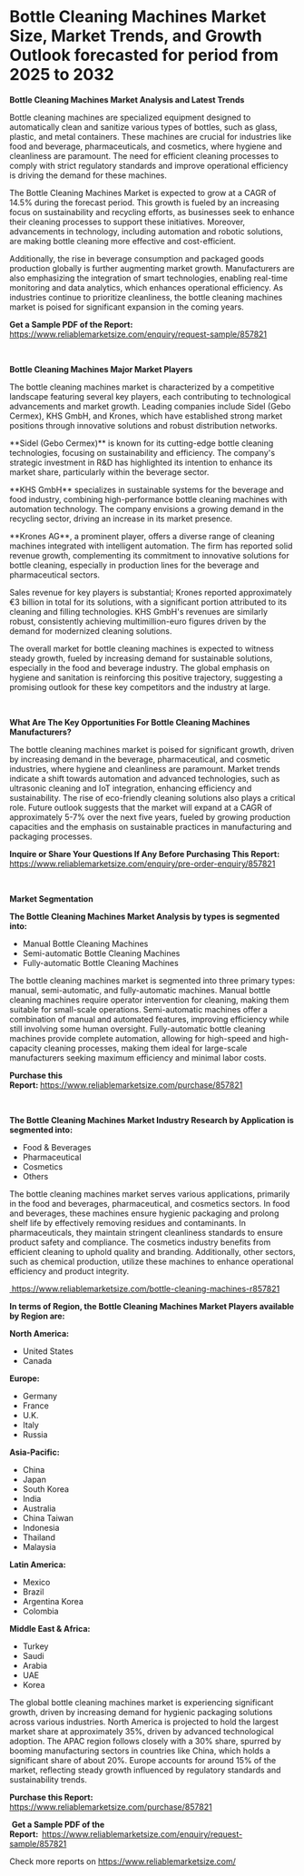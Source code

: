 <p><h1>Bottle Cleaning Machines Market Size, Market Trends, and Growth Outlook forecasted for period from 2025 to 2032</h1></p><p><strong>Bottle Cleaning Machines Market Analysis and Latest Trends</strong></p>
<p><p>Bottle cleaning machines are specialized equipment designed to automatically clean and sanitize various types of bottles, such as glass, plastic, and metal containers. These machines are crucial for industries like food and beverage, pharmaceuticals, and cosmetics, where hygiene and cleanliness are paramount. The need for efficient cleaning processes to comply with strict regulatory standards and improve operational efficiency is driving the demand for these machines.</p><p>The Bottle Cleaning Machines Market is expected to grow at a CAGR of 14.5% during the forecast period. This growth is fueled by an increasing focus on sustainability and recycling efforts, as businesses seek to enhance their cleaning processes to support these initiatives. Moreover, advancements in technology, including automation and robotic solutions, are making bottle cleaning more effective and cost-efficient. </p><p>Additionally, the rise in beverage consumption and packaged goods production globally is further augmenting market growth. Manufacturers are also emphasizing the integration of smart technologies, enabling real-time monitoring and data analytics, which enhances operational efficiency. As industries continue to prioritize cleanliness, the bottle cleaning machines market is poised for significant expansion in the coming years.</p></p>
<p><strong>Get a Sample PDF of the Report:&nbsp;</strong> <a href="https://www.reliablemarketsize.com/enquiry/request-sample/857821?utm_campaign=2945&utm_medium=2&utm_source=Github&utm_content=ia&utm_term=09042025&utm_id=bottle-cleaning-machines">https://www.reliablemarketsize.com/enquiry/request-sample/857821</a></p>
<p>&nbsp;</p>
<p><strong>Bottle Cleaning Machines Major Market Players</strong></p>
<p><p>The bottle cleaning machines market is characterized by a competitive landscape featuring several key players, each contributing to technological advancements and market growth. Leading companies include Sidel (Gebo Cermex), KHS GmbH, and Krones, which have established strong market positions through innovative solutions and robust distribution networks.</p><p>**Sidel (Gebo Cermex)** is known for its cutting-edge bottle cleaning technologies, focusing on sustainability and efficiency. The company's strategic investment in R&D has highlighted its intention to enhance its market share, particularly within the beverage sector. </p><p>**KHS GmbH** specializes in sustainable systems for the beverage and food industry, combining high-performance bottle cleaning machines with automation technology. The company envisions a growing demand in the recycling sector, driving an increase in its market presence.</p><p>**Krones AG**, a prominent player, offers a diverse range of cleaning machines integrated with intelligent automation. The firm has reported solid revenue growth, complementing its commitment to innovative solutions for bottle cleaning, especially in production lines for the beverage and pharmaceutical sectors.</p><p>Sales revenue for key players is substantial; Krones reported approximately €3 billion in total for its solutions, with a significant portion attributed to its cleaning and filling technologies. KHS GmbH's revenues are similarly robust, consistently achieving multimillion-euro figures driven by the demand for modernized cleaning solutions. </p><p>The overall market for bottle cleaning machines is expected to witness steady growth, fueled by increasing demand for sustainable solutions, especially in the food and beverage industry. The global emphasis on hygiene and sanitation is reinforcing this positive trajectory, suggesting a promising outlook for these key competitors and the industry at large.</p></p>
<p>&nbsp;</p>
<p><strong>What Are The Key Opportunities For Bottle Cleaning Machines Manufacturers?</strong></p>
<p><p>The bottle cleaning machines market is poised for significant growth, driven by increasing demand in the beverage, pharmaceutical, and cosmetic industries, where hygiene and cleanliness are paramount. Market trends indicate a shift towards automation and advanced technologies, such as ultrasonic cleaning and IoT integration, enhancing efficiency and sustainability. The rise of eco-friendly cleaning solutions also plays a critical role. Future outlook suggests that the market will expand at a CAGR of approximately 5-7% over the next five years, fueled by growing production capacities and the emphasis on sustainable practices in manufacturing and packaging processes.</p></p>
<p><strong>Inquire or Share Your Questions If Any Before Purchasing This Report:</strong> <a href="https://www.reliablemarketsize.com/enquiry/pre-order-enquiry/857821?utm_campaign=2945&utm_medium=2&utm_source=Github&utm_content=ia&utm_term=09042025&utm_id=bottle-cleaning-machines">https://www.reliablemarketsize.com/enquiry/pre-order-enquiry/857821</a></p>
<p>&nbsp;</p>
<p><strong>Market Segmentation</strong></p>
<p><strong>The Bottle Cleaning Machines Market Analysis by types is segmented into:</strong></p>
<p><ul><li>Manual Bottle Cleaning Machines</li><li>Semi-automatic Bottle Cleaning Machines</li><li>Fully-automatic Bottle Cleaning Machines</li></ul></p>
<p><p>The bottle cleaning machines market is segmented into three primary types: manual, semi-automatic, and fully-automatic machines. Manual bottle cleaning machines require operator intervention for cleaning, making them suitable for small-scale operations. Semi-automatic machines offer a combination of manual and automated features, improving efficiency while still involving some human oversight. Fully-automatic bottle cleaning machines provide complete automation, allowing for high-speed and high-capacity cleaning processes, making them ideal for large-scale manufacturers seeking maximum efficiency and minimal labor costs.</p></p>
<p><strong>Purchase this Report:&nbsp;</strong><a href="https://www.reliablemarketsize.com/purchase/857821?utm_campaign=2945&utm_medium=2&utm_source=Github&utm_content=ia&utm_term=09042025&utm_id=bottle-cleaning-machines">https://www.reliablemarketsize.com/purchase/857821</a></p>
<p>&nbsp;</p>
<p><strong>The Bottle Cleaning Machines Market Industry Research by Application is segmented into:</strong></p>
<p><ul><li>Food & Beverages</li><li>Pharmaceutical</li><li>Cosmetics</li><li>Others</li></ul></p>
<p><p>The bottle cleaning machines market serves various applications, primarily in the food and beverages, pharmaceutical, and cosmetics sectors. In food and beverages, these machines ensure hygienic packaging and prolong shelf life by effectively removing residues and contaminants. In pharmaceuticals, they maintain stringent cleanliness standards to ensure product safety and compliance. The cosmetics industry benefits from efficient cleaning to uphold quality and branding. Additionally, other sectors, such as chemical production, utilize these machines to enhance operational efficiency and product integrity.</p></p>
<p><a href="https://www.reliablemarketsize.com/bottle-cleaning-machines-r857821?utm_campaign=2945&utm_medium=2&utm_source=Github&utm_content=ia&utm_term=09042025&utm_id=bottle-cleaning-machines">&nbsp;https://www.reliablemarketsize.com/bottle-cleaning-machines-r857821</a></p>
<p><strong>In terms of Region, the Bottle Cleaning Machines Market Players available by Region are:</strong></p>
<p>
    <p> <strong> North America: </strong>
        <ul>
            <li>United States</li>
            <li>Canada</li>
        </ul>
        </p> 
    <p> <strong> Europe: </strong>
        <ul>
            <li>Germany</li>
            <li>France</li>
            <li>U.K.</li>
            <li>Italy</li>
            <li>Russia</li>
        </ul>
        </p> 
    <p> <strong> Asia-Pacific: </strong>
        <ul>
            <li>China</li>
            <li>Japan</li>
            <li>South Korea</li>
            <li>India</li>
            <li>Australia</li>
            <li>China Taiwan</li>
            <li>Indonesia</li>
            <li>Thailand</li>
            <li>Malaysia</li>
        </ul>
        </p> 
    <p> <strong> Latin America: </strong>
        <ul>
            <li>Mexico</li>
            <li>Brazil</li>
            <li>Argentina Korea</li>
            <li>Colombia</li>
        </ul>
        </p> 
    <p> <strong> Middle East & Africa: </strong>
        <ul>
            <li>Turkey</li>
            <li>Saudi</li>
            <li>Arabia</li>
            <li>UAE</li>
            <li>Korea</li>
        </ul>
    </p>
    </p>
<p><p>The global bottle cleaning machines market is experiencing significant growth, driven by increasing demand for hygienic packaging solutions across various industries. North America is projected to hold the largest market share at approximately 35%, driven by advanced technological adoption. The APAC region follows closely with a 30% share, spurred by booming manufacturing sectors in countries like China, which holds a significant share of about 20%. Europe accounts for around 15% of the market, reflecting steady growth influenced by regulatory standards and sustainability trends.</p></p>
<p><strong>Purchase this Report: </strong><a href="https://www.reliablemarketsize.com/purchase/857821?utm_campaign=2945&utm_medium=2&utm_source=Github&utm_content=ia&utm_term=09042025&utm_id=bottle-cleaning-machines">https://www.reliablemarketsize.com/purchase/857821</a></p>
<p>&nbsp;<strong>Get a Sample PDF of the Report:&nbsp;&nbsp;</strong><a href="https://www.reliablemarketsize.com/enquiry/request-sample/857821?utm_campaign=2945&utm_medium=2&utm_source=Github&utm_content=ia&utm_term=09042025&utm_id=bottle-cleaning-machines">https://www.reliablemarketsize.com/enquiry/request-sample/857821</a></p>
<p><strong></strong></p>
<p>Check more reports on <a href="https://www.reliablemarketsize.com/?utm_campaign=2945&utm_medium=2&utm_source=Github&utm_content=ia&utm_term=09042025&utm_id=bottle-cleaning-machines">https://www.reliablemarketsize.com/</a></p>